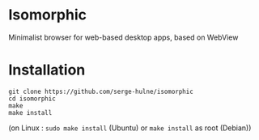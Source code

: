 # Isomorphic
Minimalist browser for web-based desktop apps, based on WebView

# Installation

```
git clone https://github.com/serge-hulne/isomorphic
cd isomorphic
make
make install
```

(on Linux : `sudo make install` (Ubuntu) or `make install` as root (Debian))